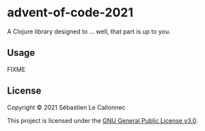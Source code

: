 # advent-of-code-2021

A Clojure library designed to ... well, that part is up to you.

## Usage

FIXME

## License

Copyright &copy; 2021 Sébastien Le Callonnec

This project is licensed under the [GNU General Public License v3.0][license].

[license]: https://choosealicense.com/licenses/gpl-3.0
